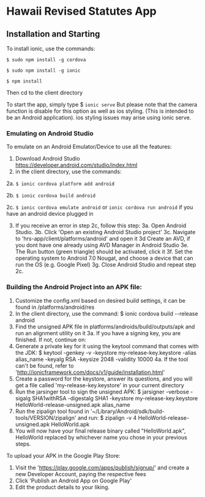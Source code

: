 # Hawaii Revised Statutes App

## Installation and Starting
To install ionic, use the commands:

`$ sudo npm install -g cordova`

`$ sudo npm install -g ionic`

`$ npm install`

Then cd to the client directory

To start the app, simply type
$ `ionic serve`
But please note that the camera function is disable for this option as well as ios styling. (This is intended to be an Android application). ios styling issues may arise using ionic serve.


### Emulating on Android Studio 
To emulate on an Android Emulator/Device to use all the features:

1. Download Android Studio https://developer.android.com/studio/index.html
2. in the client directory, use the commands:

2a. `$ ionic cordova platform add android`

2b. `$ ionic cordova build android `

2c. `$ ionic cordova emulate android` or `ionic cordova run android` if you have an android device plugged in


3.  If you receive an error in step 2c, follow this step: 
3a. Open Android Studio.
3b. Click 'Open an existing Android Studio project'
3c. Navigate to 'hrs-app/client/platforms/android' and open it
3d  Create an AVD, if you dont have one already using AVD Manager in Android Studio
3e. The Run button (green triangle) should be activated, click it
3f. Set the operating system to Android 7.0 Nougat, and choose a device that can run the OS (e.g. Google Pixel)
3g. Close Android Studio and repeat step 2c.


### Building the Android Project into an APK file:

1. Customize the config.xml based on desired build settings, it can be found in /platforms/android/res
2. In the client directory, use the command:
    $ ionic cordova build --release android  
3. Find the unsigned APK file in platforms/androids/build/outputs/apk and run an alignment utility on it
3a. If you have a signing key, you are finished. If not, continue on:
4. Generate a private key for it using the keytool command that comes with the JDK:
    $ keytool -genkey -v -keystore my-release-key.keystore -alias alias_name -keyalg RSA -keysize 2048 -validity 10000
4a. If the tool can't be found, refer to 'http://ionicframework.com/docs/v1/guide/installation.html'
5. Create a password for the keystore, answer its questions, and you will get a file called 'my-release-key.keystore' 
   in your current directory
6. Run the jarsinger tool to sign the unsigned APK:
    $ jarsigner -verbose -sigalg SHA1withRSA -digestalg SHA1 -keystore my-release-key.keystore HelloWorld-release-unsigned.apk alias_name
7. Run the zipalign tool found in '~/Library/Android/sdk/build-tools/VERSION/zipalign' and run:
    $ zipalign -v 4 HelloWorld-release-unsigned.apk HelloWorld.apk
8. You will now have your final release binary called "HelloWorld.apk", HelloWorld replaced by whichever name you chose 
    in your previous steps.


To upload your APK in the Google Play Store:

1. Visit the 'https://play.google.com/apps/publish/signup/' and create a new Developer Account, paying the respective 
  fees
2. Click 'Publish an Android App on Google Play'
3. Edit the product details to your liking.
    
